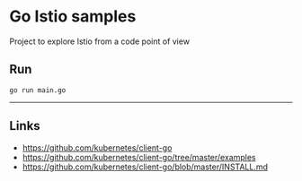 
# Go Istio samples

Project to explore Istio from a code point of view

## Run
```shell
go run main.go
```

---

## Links
* https://github.com/kubernetes/client-go
* https://github.com/kubernetes/client-go/tree/master/examples
* https://github.com/kubernetes/client-go/blob/master/INSTALL.md

